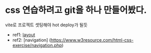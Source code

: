 # css 연습하려고 git을 하나 만들어봤다.

vite로 프로젝트 셋팅해야 hot deploy가 될듯

- ref1: [layout](https://www.ankitweblogic.com/css/web-exercise.php)
- ref2: [navigation] (https://www.w3resource.com/html-css-exercise/navigation.php)
